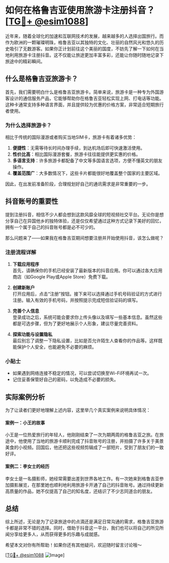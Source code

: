 # 如何在格鲁吉亚使用旅游卡注册抖音？[[TG💪+ @esim1088](https://t.me/s/esim1088)]

近年来，随着全球化的加速和互联网技术的发展，越来越多的人选择出国旅行。而作为欧洲的一颗璀璨明珠，格鲁吉亚以其独特的文化、壮丽的自然风光和悠久的历史吸引了无数游客。如果你正计划前往这个美丽的国度，不妨先了解一下如何在当地利用旅游卡注册抖音。这不仅能让旅途更加丰富多彩，还能让你随时随地记录下旅途中的精彩瞬间。

## 什么是格鲁吉亚旅游卡？

首先，我们需要明白什么是格鲁吉亚旅游卡。简单来说，旅游卡是一种专为外国游客设计的通信服务产品，它能够帮助你在格鲁吉亚轻松实现上网、打电话等功能。这种卡通常支持多种语言界面，并且提供较为优惠的价格方案，非常适合短期旅行者使用。

### 为什么选择旅游卡？

相比于传统的国际漫游或者购买当地SIM卡，旅游卡有着诸多优势：

1. **便捷性**：无需等待长时间办理手续，到达机场后即可快速激活使用。
2. **性价比高**：相比国际漫游套餐，旅游卡往往能提供更实惠的价格。
3. **多语言支持**：许多旅游卡都配备了中文等多国语言选项，方便不懂英文的朋友操作。
4. **覆盖范围广**：大多数情况下，这些卡片都能很好地覆盖整个国家的主要区域。

因此，在出发前准备阶段，合理规划好自己的通讯需求是非常重要的一步。

## 抖音账号的重要性

提到注册抖音，相信不少人都会想到这款风靡全球的短视频社交平台。无论你是想分享自己在异国他乡的独特体验，还是仅仅希望通过这种方式记录下美好的回忆，拥有一个属于自己的抖音账号都是必不可少的。

那么问题来了——如果我在格鲁吉亚期间想要注册并开始使用抖音，该怎么做呢？

### 注册流程详解

1. **下载应用程序**  
   首先，请确保你的手机已经安装了最新版本的抖音应用。你可以通过各大应用商店（如Google Play或Apple Store）免费下载。

2. **创建新账户**  
   打开应用后，点击“注册”按钮。接下来可以选择通过手机号码验证的方式进行注册。输入有效的手机号码，并按照提示完成短信验证码的填写。

3. **完善个人信息**  
   登录成功之后，系统可能会要求你上传头像以及填写一些基本信息。虽然这些都是可选步骤，但为了更好地展示个人形象，建议尽量完善资料。

4. **探索功能与设置隐私**  
   最后别忘了调整一下隐私设置，比如是否允许陌生人查看你的作品等。这样既能保护个人安全，也能避免不必要的麻烦。

### 小贴士

- 如果遇到网络连接不稳定的情况，可以尝试切换至Wi-Fi环境再试一次。
- 记住妥善保管好自己的密码，以免造成不必要的损失。

## 实际案例分析

为了让读者们更好地理解上述内容，这里举几个真实案例来说明具体情况：

#### 案例一：小王的故事
小王是一位热爱旅行的年轻人，他刚刚结束了一次为期两周的格鲁吉亚之旅。在旅途中，他使用了当地的旅游卡顺利完成了抖音账号的注册，并拍摄了许多关于美景美食的小视频。回国后，他还把这些视频剪辑成了一部短片，受到了朋友们的一致好评。

#### 案例二：李女士的经历
李女士是一名摄影师，她经常需要出差到世界各地工作。有一次她来到格鲁吉亚参加摄影展览，在那里她也顺利地利用旅游卡开通了自己的抖音账号。通过持续更新高质量的作品，她不仅提高了自己的知名度，还结识了不少志同道合的朋友。

## 总结

综上所述，无论是为了记录旅途中的点滴还是满足日常沟通的需求，格鲁吉亚旅游卡都是非常不错的选择。同时，借助于抖音这一平台，我们也可以将自己的所见所闻分享给更多人，从而获得更多的乐趣与成就感。

希望本文对你有所帮助！如果你还有其他疑问，欢迎随时留言讨论哦～  

[[TG💪+ @esim1088](https://t.me/s/esim1088) ![Image](https://i.postimg.cc/4NQfJmqS/Snipaste-2025-05-13-00-14-12.png)]